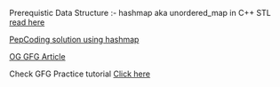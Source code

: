 Prerequistic Data Structure :- hashmap aka unordered_map in C++ STL [read here](https://www.geeksforgeeks.org/unordered_map-in-cpp-stl/)

[PepCoding solution using hashmap](https://youtu.be/9UEHPiK53BA?si=5aXjCQBYumUvh2QS)

[OG GFG Article](https://www.geeksforgeeks.org/count-distinct-subsequences/)

Check GFG Practice tutorial [Click here](https://practice.geeksforgeeks.org/problems/number-of-distinct-subsequences0909/1)